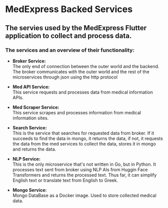# MedExpress Backed Services

## The servies used by the MedExpress Flutter application to collect and process data.

### The services and an overview of their functionality:

- **Broker Service:**  
  The only end of connection between the outer world and the backend.
  The broker communicates with the outer world and the rest of the microservices through json using the http protocol

- **Med API Service:**  
    This service requests and processes data from medical information APIs.

- **Med Scraper Service:**  
    This service scrapes and processes information from medical information sites.

- **Search Service:**  
    This is the service that searches for requested data from broker.
    If it succeeds to find the data in mongo, it returns the data, if not, it requests the data from the med services to collect the data, stores it in mongo and returns the data.

- **NLP Service:**  
    This is the only microservice that's not written in Go, but in Python. It processes text sent from broker using NLP AIs from Huggin Face Transformers and returns the processed text. Thus far, it can simplify English text or translate text from English to Greek.
    
- **Mongo Service:**  
    Mongo DataBase as a Docker image. Used to store collected medical data.